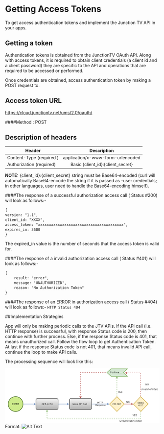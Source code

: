 # Getting Access Tokens
To get access authentication tokens and implement the Junction TV API in your apps.

## Getting a token
Authentication tokens is obtained from the JunctionTV OAuth API. Along with access tokens, it is required to obtain client credentials (a client id and a client password) they are specific to the API and operations that are required to be accessed or performed.

Once credentials are obtained, access authentication token by making a POST request to:

## Access token URL
https://cloud.junctiontv.net/ums/2.0/oauth/

####Method : POST

## Description of headers
| Header                        | Description                                                            |
| ----------------------------- |:----------------------------------------------------------------------:|
| Content-Type (required )      | application/x-www-form-urlencoded                                      |
| Authorization (required)      | Basic {client_id}:{client_secret}                                      |

**NOTE:** {client_id}:{client_secret} string must be Base64-encoded (curl will automatically Base64-encode the string if it is passed as –user credentials; in other languages, user need to handle the Base64-encoding himself).   

####The response of a successful authorization access call ( Status #200) will look as follows:-
```
{
version: "1.1",
client_id: "XXXX",
access_token: "xxxxxxxxxxxxxxxxxxxxxxxxxxxxxxxxxxxxxxx",
expires_in: 3600
}
```
The expired_in value is the number of seconds that the access token is valid for.

####The response of a invalid authorization access call ( Status #401) will look as follows:-
```
{
    result: "error",
    message: "UNAUTHORIZED",
    reason: "No Authorization Token"
}
```
####The response of an ERROR in authorization access call ( Status #404) will look as follows:-
`HTTP Status 404`

##Implementation Strategies

App will only be making periodic calls to the JTV APIs. If the API call (i.e. HTTP response) is successful, with response Status code is 200, then continue with further process. Else, if the response Status code is 401, that means unauthorized call. Follow the flow loop to get Authentication Token. At last if the response Status code is not 401, that means invalid API call, continue the loop to make API calls.

The processing sequence will look like this:

![GitHub Logo](/images/AuthFinal.png)
Format: ![Alt Text](url)
